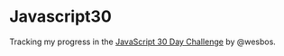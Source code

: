 # Javascript30

Tracking my progress in the [JavaScript 30 Day Challenge](https://javascript30.com/) by @wesbos.

